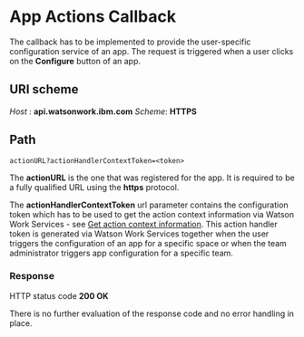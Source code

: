 # App Actions Callback
The callback has to be implemented to provide the user-specific configuration service of an app. The request is triggered when a user clicks on the **Configure** button of an app.

## URI scheme
_Host_ : **api.watsonwork.ibm.com**
_Scheme_: **HTTPS**

## Path
```
actionURL?actionHandlerContextToken=<token>
```

The **actionURL** is the one that was registered for the app. It is required to be a fully qualified URL using the **https** protocol.

The **actionHandlerContextToken** url parameter contains the configuration token which has to be used to get the action context information via Watson Work Services - see [Get action context information](../guides/get_action_context.md). This action handler token is generated via Watson Work Services together when the user triggers the configuration of an app for a specific space or when the team administrator triggers app configuration for a specific team.


### Response

HTTP status code **200 OK**

There is no further evaluation of the response code and no error handling in place.
